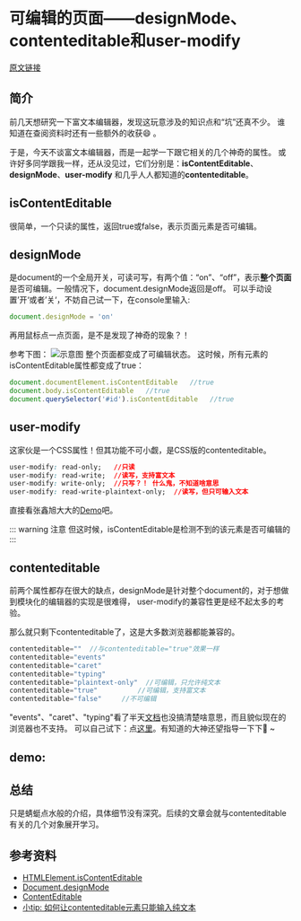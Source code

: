 # 可编辑的页面——designMode、contenteditable和user-modify

[原文链接](https://xiaotianxia.github.io/blog/vuepress/js/editable_dom.html?_=5432542436436543)

## 简介
前几天想研究一下富文本编辑器，发现这玩意涉及的知识点和“坑”还真不少。
谁知道在查阅资料时还有一些额外的收获:smile: 。

于是，今天不谈富文本编辑器，而是一起学一下跟它相关的几个神奇的属性。
或许好多同学跟我一样，还从没见过，它们分别是：**isContentEditable**、**designMode**、**user-modify**
和几乎人人都知道的**contenteditable**。

## isContentEditable
很简单，一个只读的属性，返回true或false，表示页面元素是否可编辑。

## designMode
是document的一个全局开关，可读可写，有两个值：“on”、“off”，表示**整个页面**是否可编辑。一般情况下，document.designMode返回是off。
可以手动设置’开‘或者’关‘，不妨自己试一下，在console里输入:

```js
document.designMode = 'on'
```
再用鼠标点一点页面，是不是发现了神奇的现象？！

参考下图：
![示意图](http://pq3mt9wke.bkt.clouddn.com/blogeditable.gif)
整个页面都变成了可编辑状态。
这时候，所有元素的isContentEditable属性都变成了true：

```js
document.documentElement.isContentEditable   //true
document.body.isContentEditable   //true
document.querySelector('#id').isContentEditable   //true
```

## user-modify
这家伙是一个CSS属性！但其功能不可小觑，是CSS版的contenteditable。

```css
user-modify: read-only;   //只读
user-modify: read-write;  //读写，支持富文本
user-modify: write-only;  //只写？！ 什么鬼，不知道啥意思
user-modify: read-write-plaintext-only;  //读写，但只可输入文本
```

直接看张鑫旭大大的[Demo](http://www.zhangxinxu.com/study/201601/user-modify.html)吧。

::: warning 注意
但这时候，isContentEditable是检测不到的该元素是否可编辑的
:::

## contenteditable
前两个属性都存在很大的缺点，designMode是针对整个document的，对于想做到模块化的编辑器的实现是很难得，
user-modify的兼容性更是经不起太多的考验。

那么就只剩下contenteditable了，这是大多数浏览器都能兼容的。

```js
contenteditable=""  //与contenteditable="true"效果一样
contenteditable="events"
contenteditable="caret"
contenteditable="typing"
contenteditable="plaintext-only"  //可编辑，只允许纯文本
contenteditable="true"			//可编辑，支持富文本
contenteditable="false"     //不可编辑
```
"events"、"caret"、"typing"看了半天[文档](https://w3c.github.io/editing/contentEditable.html#contenteditable)也没搞清楚啥意思，而且貌似现在的浏览器也不支持。
可以自己试下：点[这里](http://www.w3school.com.cn/tiy/t.asp?f=html5_global_contenteditable)。有知道的大神还望指导一下下:pray: ~

## demo:
<Editor-ContenteditableTest/>

## 总结
只是蜻蜓点水般的介绍，具体细节没有深究。后续的文章会就与contenteditable有关的几个对象展开学习。

## 参考资料
- [HTMLElement.isContentEditable](https://developer.mozilla.org/en-US/docs/Web/API/HTMLElement/isContentEditable)
- [Document.designMode](https://developer.mozilla.org/en-US/docs/Web/API/Document/designMode)
- [ContentEditable](https://w3c.github.io/editing/contentEditable.html#contenteditable)
- [小tip: 如何让contenteditable元素只能输入纯文本](http://www.zhangxinxu.com/wordpress/2016/01/contenteditable-plaintext-only/)
